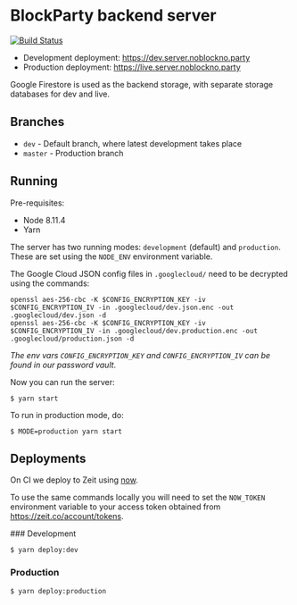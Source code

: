 # BlockParty backend server

[![Build Status](https://travis-ci.org/noblocknoparty/server.svg?branch=master)](https://travis-ci.org/noblocknoparty/server)

* Development deployment: https://dev.server.noblockno.party
* Production deployment: https://live.server.noblockno.party

Google Firestore is used as the backend storage, with separate storage databases for dev and live.

## Branches

* `dev` - Default branch, where latest development takes place
* `master` - Production branch

## Running

Pre-requisites:
  * Node 8.11.4
  * Yarn

The server has two running modes: `development` (default) and `production`. These are
set using the `NODE_ENV` environment variable.

The Google Cloud JSON config files in `.googlecloud/` need to be decrypted using
the commands:

```shell
openssl aes-256-cbc -K $CONFIG_ENCRYPTION_KEY -iv $CONFIG_ENCRYPTION_IV -in .googlecloud/dev.json.enc -out .googlecloud/dev.json -d
openssl aes-256-cbc -K $CONFIG_ENCRYPTION_KEY -iv $CONFIG_ENCRYPTION_IV -in .googlecloud/dev.production.enc -out .googlecloud/production.json -d
```

_The env vars `CONFIG_ENCRYPTION_KEY` and `CONFIG_ENCRYPTION_IV` can be found in our password vault_.

Now you can run the server:

```shell
$ yarn start
```

To run in production mode, do:

```shell
$ MODE=production yarn start
```

## Deployments

On CI we deploy to Zeit using [now](https://zeit.co/docs/getting-started/five-minute-guide-to-now).

To use the same commands locally you will need to set the `NOW_TOKEN` environment
variable to your access token obtained from https://zeit.co/account/tokens.

### Development

```shell
$ yarn deploy:dev
```

### Production

```shell
$ yarn deploy:production
```
